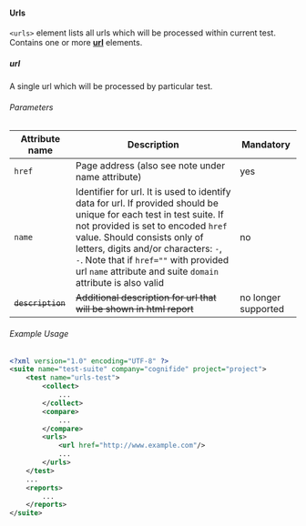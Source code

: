 #### Urls

`<urls>` element lists all urls which will be processed within current test. Contains one or more **[url](#url)** elements.

##### url
A single url which will be processed by particular test.

###### Parameters

| Attribute name | Description | Mandatory |
| -------------- | ----------- | --------- |
| `href` | Page address (also see note under name attribute) | yes |
| `name` | Identifier for url. It is used to identify data for url. If provided should be unique for each test in test suite. If not provided is set to encoded `href` value. Should consists only of letters, digits and/or characters: `-`, `-`. Note that if `href=""` with provided url `name` attribute and suite `domain` attribute is also valid | no |
| ~~`description`~~ | ~~Additional description for url that will be shown in html report~~ | no longer supported |

###### Example Usage

```xml
<?xml version="1.0" encoding="UTF-8" ?>
<suite name="test-suite" company="cognifide" project="project">
    <test name="urls-test">
        <collect>
            ...
        </collect>
        <compare>
            ...
        </compare>
        <urls>
            <url href="http://www.example.com"/>
            ...
        </urls>
    </test>
    ...
    <reports>
        ...
    </reports>
</suite>
```
